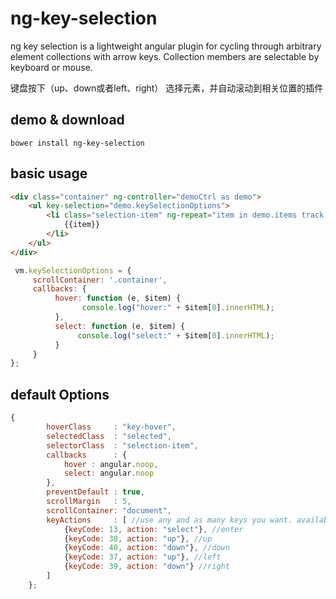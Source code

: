 # ng-key-selection
ng key selection is a lightweight angular plugin for cycling through arbitrary element collections with arrow keys. 
Collection members are selectable by keyboard or mouse.

键盘按下（up、down或者left、right） 选择元素，并自动滚动到相关位置的插件

## demo & download

`bower install ng-key-selection`

## basic usage

```html
<div class="container" ng-controller="demoCtrl as demo">
    <ul key-selection="demo.keySelectionOptions">
        <li class="selection-item" ng-repeat="item in demo.items track by $index">
            {{item}}
        </li>
    </ul>
</div>
```

```js
 vm.keySelectionOptions = {
     scrollContainer: '.container',
     callbacks: {
          hover: function (e, $item) {
                console.log("hover:" + $item[0].innerHTML);
          },
          select: function (e, $item) {
               console.log("select:" + $item[0].innerHTML);
          }
     }
};
```


## default Options

```js
{
        hoverClass     : "key-hover",
        selectedClass  : "selected",
        selectorClass  : "selection-item",
        callbacks      : {
            hover : angular.noop,
            select: angular.noop
        },
        preventDefault : true,
        scrollMargin   : 5,
        scrollContainer: "document",
        keyActions     : [ //use any and as many keys you want. available actions: "select", "up", "down"
            {keyCode: 13, action: "select"}, //enter
            {keyCode: 38, action: "up"}, //up
            {keyCode: 40, action: "down"}, //down
            {keyCode: 37, action: "up"}, //left
            {keyCode: 39, action: "down"} //right
        ]
    };
```
